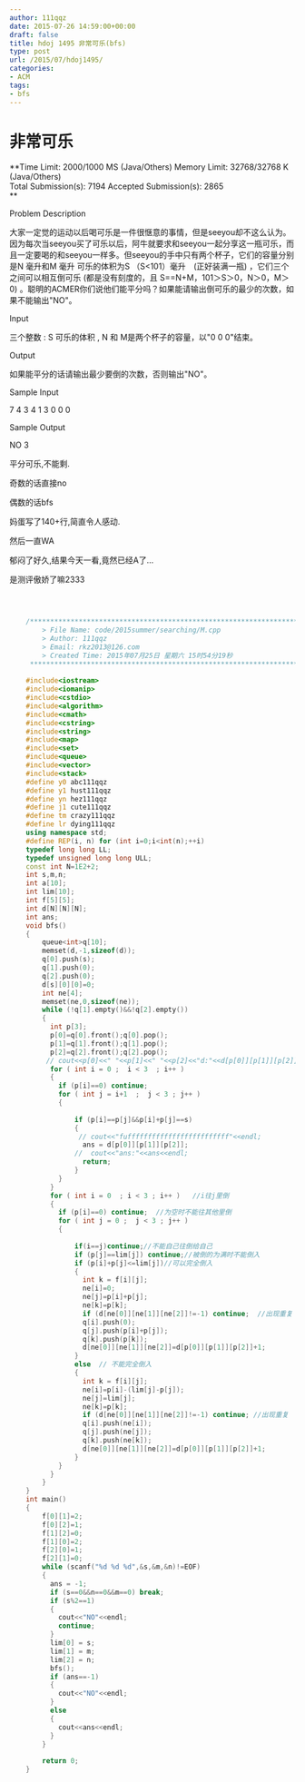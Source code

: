 ```yaml
---
author: 111qqz
date: 2015-07-26 14:59:00+00:00
draft: false
title: hdoj 1495 非常可乐(bfs)
type: post
url: /2015/07/hdoj1495/
categories:
- ACM
tags:
- bfs
---
```


# 非常可乐




**Time Limit: 2000/1000 MS (Java/Others) Memory Limit: 32768/32768 K (Java/Others)  
Total Submission(s): 7194 Accepted Submission(s): 2865  
**  
  





Problem Description




大家一定觉的运动以后喝可乐是一件很惬意的事情，但是seeyou却不这么认为。因为每次当seeyou买了可乐以后，阿牛就要求和seeyou一起分享这一瓶可乐，而且一定要喝的和seeyou一样多。但seeyou的手中只有两个杯子，它们的容量分别是N 毫升和M 毫升 可乐的体积为S （S<101）毫升　(正好装满一瓶) ，它们三个之间可以相互倒可乐 (都是没有刻度的，且 S==N+M，101＞S＞0，N＞0，M＞0) 。聪明的ACMER你们说他们能平分吗？如果能请输出倒可乐的最少的次数，如果不能输出"NO"。










Input




三个整数 : S 可乐的体积 , N 和 M是两个杯子的容量，以"0 0 0"结束。










Output




如果能平分的话请输出最少要倒的次数，否则输出"NO"。










Sample Input







7 4 3
4 1 3
0 0 0














Sample Output







NO
3

















平分可乐,不能剩.




奇数的话直接no




偶数的话bfs




妈蛋写了140+行,简直令人感动.




然后一直WA




郁闷了好久,结果今天一看,竟然已经A了...




是测评傲娇了嘛2333




```c++
 

    
    /*************************************************************************
    	> File Name: code/2015summer/searching/M.cpp
    	> Author: 111qqz
    	> Email: rkz2013@126.com 
    	> Created Time: 2015年07月25日 星期六 15时54分19秒
     ************************************************************************/
    
    #include<iostream>
    #include<iomanip>
    #include<cstdio>
    #include<algorithm>
    #include<cmath>
    #include<cstring>
    #include<string>
    #include<map>
    #include<set>
    #include<queue>
    #include<vector>
    #include<stack>
    #define y0 abc111qqz
    #define y1 hust111qqz
    #define yn hez111qqz
    #define j1 cute111qqz
    #define tm crazy111qqz
    #define lr dying111qqz
    using namespace std;
    #define REP(i, n) for (int i=0;i<int(n);++i)  
    typedef long long LL;
    typedef unsigned long long ULL;
    const int N=1E2+2;
    int s,m,n;
    int a[10];
    int lim[10];
    int f[5][5];
    int d[N][N][N];
    int ans;
    void bfs()
    {
        queue<int>q[10];
        memset(d,-1,sizeof(d));
        q[0].push(s);
        q[1].push(0);
        q[2].push(0);
        d[s][0][0]=0;
        int ne[4];
        memset(ne,0,sizeof(ne));
        while (!q[1].empty()&&!q[2].empty())
        {
    	  int p[3];
    	  p[0]=q[0].front();q[0].pop();
    	  p[1]=q[1].front();q[1].pop();
    	  p[2]=q[2].front();q[2].pop();
    	 // cout<<p[0]<<" "<<p[1]<<" "<<p[2]<<"d:"<<d[p[0]][p[1]][p[2]]<<endl;;
    	  for ( int i = 0 ;  i < 3  ; i++ )
    	  {
    		if (p[i]==0) continue;
    		for ( int j = i+1  ;  j < 3 ; j++ )
    		{
    		
    		    if (p[i]==p[j]&&p[i]+p[j]==s)
    		    {
    			 // cout<<"fufffffffffffffffffffffffff"<<endl;
    			  ans = d[p[0]][p[1]][p[2]];
    			//  cout<<"ans:"<<ans<<endl;
    			  return;
    		    }
    		}
    	  }
    	  for ( int i = 0  ; i < 3 ; i++ )   //i往j里倒
    	  {
    		if (p[i]==0) continue;  //为空时不能往其他里倒
    		for ( int j = 0 ;  j < 3 ; j++ )
    		{
    	  
    		    if(i==j)continue;//不能自己往倒给自己
    		    if (p[j]==lim[j]) continue;//被倒的为满时不能倒入
    		    if (p[i]+p[j]<=lim[j])//可以完全倒入
    		    {
    			  int k = f[i][j];
    			  ne[i]=0;
    			  ne[j]=p[i]+p[j];
    			  ne[k]=p[k];
    			  if (d[ne[0]][ne[1]][ne[2]]!=-1) continue;  //出现重复
    			  q[i].push(0);
    			  q[j].push(p[i]+p[j]);
    			  q[k].push(p[k]);
    			  d[ne[0]][ne[1]][ne[2]]=d[p[0]][p[1]][p[2]]+1;
    		    }
    		    else  // 不能完全倒入
    		    {
    			  int k = f[i][j];
    			  ne[i]=p[i]-(lim[j]-p[j]);
    			  ne[j]=lim[j];
    			  ne[k]=p[k];
    			  if (d[ne[0]][ne[1]][ne[2]]!=-1) continue; //出现重复
    			  q[i].push(ne[i]);
    			  q[j].push(ne[j]);
    			  q[k].push(ne[k]);
    			  d[ne[0]][ne[1]][ne[2]]=d[p[0]][p[1]][p[2]]+1;
    		    }
    		}
    	  }
        }
    }
    int main()
    {
        f[0][1]=2;
        f[0][2]=1;
        f[1][2]=0;
        f[1][0]=2;
        f[2][0]=1;
        f[2][1]=0;
        while (scanf("%d %d %d",&s,&m,&n)!=EOF)
        {
    	  ans = -1;
    	  if (s==0&&n==0&&m==0) break;
    	  if (s%2==1)
    	  {
    		cout<<"NO"<<endl;
    		continue;
    	  }
    	  lim[0] = s;
    	  lim[1] = m;
    	  lim[2] = n;
    	  bfs();
    	  if (ans==-1)
    	  {
    		cout<<"NO"<<endl;
    	  }
    	  else
    	  {
    		cout<<ans<<endl;
    	  }
        }
      
    	return 0;
    }
    
```


